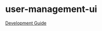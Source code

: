 # user-management-ui

<!-- TODO: describe the product -->

[Development Guide](./docs/DevelopmentGuide.md)